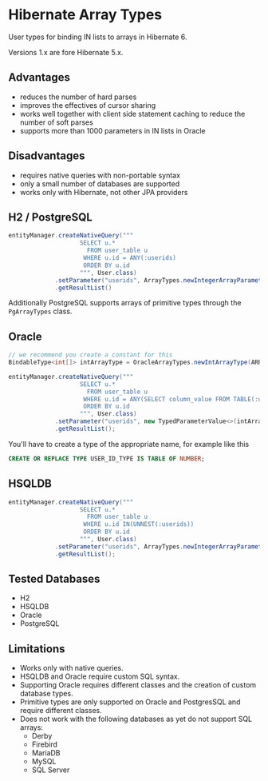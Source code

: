 Hibernate Array Types
=====================

User types for binding IN lists to arrays in Hibernate 6.

Versions 1.x are fore Hibernate 5.x.

Advantages
----------

* reduces the number of hard parses
* improves the effectives of cursor sharing
* works well together with client side statement caching to reduce the number of soft parses
* supports more than 1000 parameters in IN lists in Oracle

Disadvantages
-------------

* requires native queries with non-portable syntax
* only a small number of databases are supported
* works only with Hibernate, not other JPA providers


H2 / PostgreSQL
---------------

```java
entityManager.createNativeQuery("""
                    SELECT u.*
                      FROM user_table u
                     WHERE u.id = ANY(:userids)
                     ORDER BY u.id
                    """, User.class)
             .setParameter("userids", ArrayTypes.newIntegerArrayParameter(1, 3, 5, 7, 9))
             .getResultList()
```

Additionally PostgreSQL supports arrays of primitive types through the `PgArrayTypes` class.


Oracle
------

```java
// we recommend you create a constant for this
BindableType<int[]> intArrayType = OracleArrayTypes.newIntArrayType(ARRAY_TYPE_NAME)

entityManager.createNativeQuery("""
                    SELECT u.*
                      FROM user_table u
                     WHERE u.id = ANY(SELECT column_value FROM TABLE(:userids))
                     ORDER BY u.id
                    """, User.class)
             .setParameter("userids", new TypedParameterValue<>(intArrayType, new int[] {1, 3, 5, 7, 9}))
             .getResultList();
```

You'll have to create a type of the appropriate name, for example like this

```sql
CREATE OR REPLACE TYPE USER_ID_TYPE IS TABLE OF NUMBER;
```

HSQLDB
------

```java
entityManager.createNativeQuery("""
                    SELECT u.*
                      FROM user_table u
                     WHERE u.id IN(UNNEST(:userids))
                     ORDER BY u.id
                    """, User.class)
             .setParameter("userids", ArrayTypes.newIntegerArrayParameter(1, 3, 5, 7, 9))
             .getResultList();
```

Tested Databases
----------------

* H2
* HSQLDB
* Oracle
* PostgreSQL

Limitations
-----------

* Works only with native queries.
* HSQLDB and Oracle require custom SQL syntax.
* Supporting Oracle requires different classes and the creation of custom database types.
* Primitive types are only supported on Oracle and PostgresSQL and require different classes.
* Does not work with the following databases as yet do not support SQL arrays:
  * Derby
  * Firebird
  * MariaDB
  * MySQL
  * SQL Server
